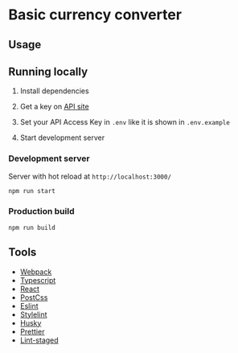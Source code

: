 # Basic currency converter

## Usage

## Running locally

1. Install dependencies

2. Get a key on [API site](https://apilayer.com/marketplace/exchangerates_data-api)

3. Set your API Access Key in `.env` like it is shown in `.env.example`

4. Start development server

### Development server

Server with hot reload at `http://localhost:3000/`

```
npm run start
```

### Production build

```
npm run build
```

## Tools

- [Webpack](https://webpack.js.org/)
- [Typescript](https://www.typescriptlang.org/)
- [React](https://reactjs.org/)
- [PostCss](https://postcss.org/)
- [Eslint](https://eslint.org/)
- [Stylelint](https://stylelint.io/)
- [Husky](https://typicode.github.io/husky/#/)
- [Prettier](https://prettier.io/)
- [Lint-staged](https://github.com/okonet/lint-staged)
